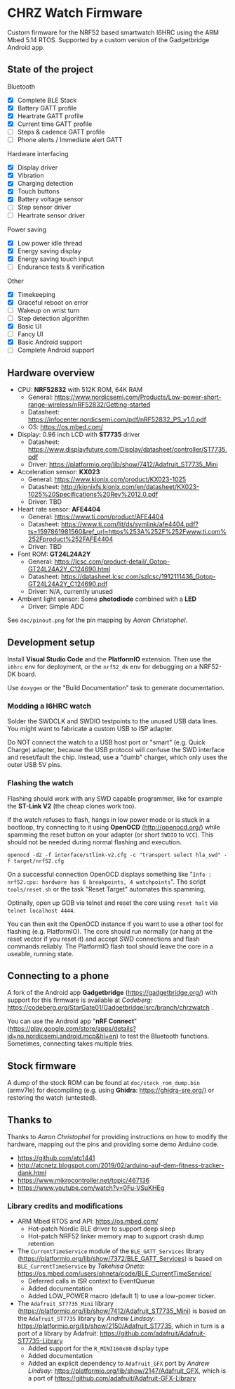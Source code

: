 # CHRZ Watch Firmware

Custom firmware for the NRF52 based smartwatch I6HRC using the ARM Mbed 5.14 RTOS. Supported by a custom version of the Gadgetbridge Android app.

## State of the project

Bluetooth

- [x] Complete BLE Stack
- [x] Battery GATT profile
- [x] Heartrate GATT profile
- [x] Current time GATT profile
- [ ] Steps & cadence GATT profile
- [ ] Phone alerts / Immediate alert GATT

Hardware interfacing

- [x] Display driver
- [x] Vibration
- [x] Charging detection
- [x] Touch buttons
- [x] Battery voltage sensor
- [ ] Step sensor driver
- [ ] Heartrate sensor driver

Power saving

- [x] Low power idle thread
- [x] Energy saving display
- [x] Energy saving touch input
- [ ] Endurance tests & verification

Other

- [x] Timekeeping
- [x] Graceful reboot on error
- [ ] Wakeup on wrist turn
- [ ] Step detection algorithm
- [x] Basic UI
- [ ] Fancy UI
- [x] Basic Android support
- [ ] Complete Android support

## Hardware overview

 - CPU: **NRF52832** with 512K ROM, 64K RAM
   - General: https://www.nordicsemi.com/Products/Low-power-short-range-wireless/nRF52832/Getting-started
   - Datasheet: https://infocenter.nordicsemi.com/pdf/nRF52832_PS_v1.0.pdf
   - OS: https://os.mbed.com/
 - Display: 0.96 inch LCD with **ST7735** driver
   - Datasheet: https://www.displayfuture.com/Display/datasheet/controller/ST7735.pdf
   - Driver: https://platformio.org/lib/show/7412/Adafruit_ST7735_Mini
 - Acceleration sensor: **KX023**
   - General: https://www.kionix.com/product/KX023-1025
   - Datasheet: http://kionixfs.kionix.com/en/datasheet/KX023-1025%20Specifications%20Rev%2012.0.pdf
   - Driver: TBD
 - Heart rate sensor: **AFE4404**
   - General: https://www.ti.com/product/AFE4404
   - Datasheet: https://www.ti.com/lit/ds/symlink/afe4404.pdf?ts=1597861981560&ref_url=https%253A%252F%252Fwww.ti.com%252Fproduct%252FAFE4404
   - Driver: TBD
 - Font ROM: **GT24L24A2Y**
   - General: https://lcsc.com/product-detail/_Gotop-GT24L24A2Y_C124690.html
   - Datasheet: https://datasheet.lcsc.com/szlcsc/1912111436_Gotop-GT24L24A2Y_C124690.pdf
   - Driver: N/A, currently unused
 - Ambient light sensor: Some **photodiode** combined with a **LED**
   - Driver: Simple ADC
  
See `doc/pinout.png` for the pin mapping by *Aaron Christophel*.

## Development setup

Install **Visual Studio Code** and the **PlatformIO** extension. Then use the `i6hrc` env for deployment, or the `nrf52_dk` env for debugging on a NRF52-DK board.

Use `doxygen` or the "Build Documentation" task to generate documentation.

### Modding a I6HRC watch

Solder the SWDCLK and SWDIO testpoints to the unused USB data lines. You might want to fabricate a custom USB to ISP adapter.

Do NOT connect the watch to a USB host port or "smart" (e.g. Quick Charge) adapter, because the USB protocol will confuse the SWD interface and reset/fault the chip. Instead, use a "dumb" charger, which only uses the outer USB 5V pins.

### Flashing the watch

Flashing should work with any SWD capable programmer, like for example the **ST-Link V2** (the cheap clones work too). 

If the watch refuses to flash, hangs in low power mode or is stuck in a bootloop, try connecting to it using **OpenOCD** (http://openocd.org/) while spamming the reset button on your adapter (or short `SWDIO` to `VCC`). This should not be needed during normal flashing and execution.

```
openocd -d2 -f interface/stlink-v2.cfg -c "transport select hla_swd" -f target/nrf52.cfg
```

On a successful connection OpenOCD displays something like "`Info : nrf52.cpu: hardware has 6 breakpoints, 4 watchpoints`". The script `tools/reset.sh` or the task "Reset Target" automates this spamming.

Optinally, open up GDB via telnet and reset the core using `reset halt` via `telnet localhost 4444`.

You can then exit the OpenOCD instance if you want to use a other tool for flashing (e.g. PlatformIO). The core should run normally (or hang at the reset vector if you reset it) and accept SWD connections and flash commands reliably. The PlatformIO flash tool should leave the core in a useable, running state.

## Connecting to a phone

A fork of the Android app **Gadgetbridge** (https://gadgetbridge.org/) with support for this firmware is available at *Codeberg*: https://codeberg.org/StarGate01/Gadgetbridge/src/branch/chrzwatch .

You can use the Android app "**nRF Connect**" (https://play.google.com/store/apps/details?id=no.nordicsemi.android.mcp&hl=en) to test the Bluetooth functions. Sometimes, connecting takes multiple tries.

## Stock firmware

A dump of the stock ROM can be found at `doc/stock_rom_dump.bin` (armv7le) for decompiling (e.g. using **Ghidra**: https://ghidra-sre.org/) or restoring the watch (untested).

## Thanks to

Thanks to *Aaron Christophel* for providing instructions on how to modify the hardware, mapping out the pins and providing some demo Arduino code.

 - https://github.com/atc1441
 - http://atcnetz.blogspot.com/2019/02/arduino-auf-dem-fitness-tracker-dank.html
 - https://www.mikrocontroller.net/topic/467136
 - https://www.youtube.com/watch?v=0Fu-VSuKHEg 

### Library credits and modifications

 - ARM Mbed RTOS and API: https://os.mbed.com/
   - Hot-patch Nordic BLE driver to support deep sleep
   - Hot-patch NRF52 linker memory map to support crash dump retention
 - The `CurrentTimeService` module of the `BLE_GATT_Services` library (https://platformio.org/lib/show/7372/BLE_GATT_Services) is based on `BLE_CurrentTimeService` by *Takehisa Oneta*: https://os.mbed.com/users/ohneta/code/BLE_CurrentTimeService/
   - Deferred calls in ISR context to EventQueue
   - Added documentation
   - Added LOW_POWER macro (default 1) to use a low-power ticker.
 - The `Adafruit_ST7735_Mini` library (https://platformio.org/lib/show/7412/Adafruit_ST7735_Mini) is based on the `Adafruit_ST7735` library by *Andrew Lindsay*: https://platformio.org/lib/show/2150/Adafruit_ST7735, which in turn is a port of a library by Adafruit: https://github.com/adafruit/Adafruit-ST7735-Library
   - Added support for the `R_MINI160x80` display type
   - Added documentation
   - Added an explicit dependency to `Adafruit_GFX` port by *Andrew Lindsay*: https://platformio.org/lib/show/2147/Adafruit_GFX, which is a port of https://github.com/adafruit/Adafruit-GFX-Library
